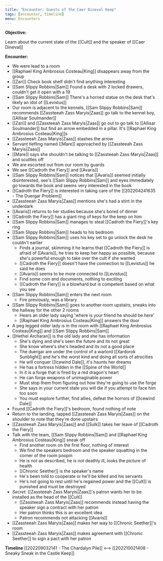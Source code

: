 ```yaml
---
title: "Encounter: Guests of the Caer Dineval Keep"
tags: [encounter, timeline]
menu: Encounters
---
```

**Objective:** 

Learn about the current state of the [[Cult]] and the speaker of [[Caer Dineval]]

**Encounter:**

- We were lead to a room
- [[Raphael King Ambrosius Costeau|King]] disappears away from the group
- [[Zari]] Check book shelf didn't find anything interesting
- [[Sam Slippy Robbins|Sam]] Found a desk with 2 locked drawers, couldn't get it open with a 19
- [[Sam Slippy Robbins|Sam]] There's a horned statue on the desk that's likely an idol of [[Levistus]]
- Our room is adjacent to the kennels, [[Sam Slippy Robbins|Sam]] recommends [[Zassteeah Zass Maryis|Zaas]] go talk to the kennel boy, [[Allisar Soulmander]]
- [[Zari]] and [[Zassteeah Zass Maryis|Zaas]] go out to go talk to [[Allisar Soulmander]] but find an arrow embedded in a pillar. It's [[Raphael King Ambrosius Costeau|King]]s
- [[Zassteeah Zass Maryis|Zaas]] stashes the arrow
- Servant tiefling named [[Mare]] approached by [[Zassteeah Zass Maryis|Zaas]]
- [[Mare]] says she shouldn't be talking to [[Zassteeah Zass Maryis|Zaas]] and scuttles off
- We are escorted out from our room by guards
- We see [[Cadroth the Fiery]] and [[Avaris]]
-  [[Sam Slippy Robbins|Sam]] notices that [[Avaris]]  seemed initially disinterested, see's [[Sam Slippy Robbins|Sam]] and eyes immediately go towards the book and seems very interested in the book
- [[Cadroth the Fiery]] is interested in taking care of the [[202204241635 - The Duergar Problem]]
- [[Zassteeah Zass Maryis|Zaas]] mentions she's had a stint in the underdark
- [[Avaris]] returns to her studies because she's bored of dinner
- [[Cadroth the Fiery]] has a giant ring of keys for the keep on him
- [[Sam Slippy Robbins|Sam]] manages to steal [[Cadroth the Fiery]]'s key ring
- [[Sam Slippy Robbins|Sam]] heads to his bedroom
- [[Sam Slippy Robbins|Sam]] uses his key set to go unlock the desk he couldn't earlier
	- Finds a journal, skimming it he learns that [[Cadroth the Fiery]] is afraid of [[Avaris]], he tries to keep her happy as possible, because she's powerful enough to take over the cult if she wanted
	- [[Cadroth the Fiery]] doesn't have the connection to [[Levistus]] he said he does
	- [[Avaris]] seems to be more connected to [[Levistus]]
	- Find some coin and documents, nothing to exciting
	- [[Cadroth the Fiery]] is a blowhard but is competent based on what you see
- [[Sam Slippy Robbins|Sam]] enters the next room
	- Fire previously, was a library
- [[Sam Slippy Robbins|Sam]] goes to another room upstairs, sneaks into the hallway for the other 2 rooms
	- Hears an older lady saying 'where is your friend he should be here'
	- [[Raphael King Ambrosius Costeau|King]] answers the door
- A peg legged older lady is in the room with [[Raphael King Ambrosius Costeau|King]] and [[Sam Slippy Robbins|Sam]]
- [[Hethel Archaran]] is the old lady and she has information
	- She's dying and she's seen the future and its not great
	- She know where's she's headed and its not a good place
	- The duergar are under the control of a warlord [[Xardorok Sunblight]] and he's the worst kind and doing all sorts of atrocities
	- He will conquer [[Icewind Dale]], it's haunts her dreams
	- He has a fortress hidden in the [[Spine of the World]]
	- In it is a forge that is fired by a red dragon's heart
	- He can forge weapons of unimaginable power
	- Must stop them from figuring out how they're going to use the forge
	- She says in your current state you will die if you attempt to face him too soon
	- You must explore further, find allies, defeat the horrors of [[Icewind Dale]]
- Found [[Cadroth the Fiery]]'s bedroom, found nothing of note
- Return to the landing, tapped [[Zassteeah Zass Maryis|Zaas]] on the shoulder to note that they're done upstairs
- [[Zassteeah Zass Maryis|Zaas]] and [[Sulk]] takes her leave of [[Cadroth the Fiery]]
- Talk with the team, [[Sam Slippy Robbins|Sam]] and [[Raphael King Ambrosius Costeau|King]] sneak off
	- Find another room on the first floor, nothing of interest
	- We find the speakers bedroom and the speaker squatting in the corner of the room poopin
	- He is not as described, he is not deathly ill, looks the picture of health
	- [[Chronic Seether]] is the speaker's name
	- He's been told to cooperate or he'll be killed and his servants
	- He's not going to rest until he's regained power and the [[Cult]] is punished and must be destroyed
- *Secret:* [[Zassteeah Zass Maryis|Zaas]]'s patron wants her to be installed as the head of the [[Cult]] 
	- [[Zassteeah Zass Maryis|Zaas]] recommends instead having the speaker sign a contract with her patron
	- Her patron thinks this is an excellent idea
	- Patron recommends not attacking [[Avaris]]
- [[Zassteeah Zass Maryis|Zaas]] makes her way to [[Chronic Seether]]'s room
- [[Zassteeah Zass Maryis|Zaas]] makes agreement with [[Chronic Seether]] to sign a pact with her patron

**Timeline**
  [[202209032141 - The Chardalyn Pile]] <--> [[202210021408 - Sneaky Sneak in the Castle Keep]]